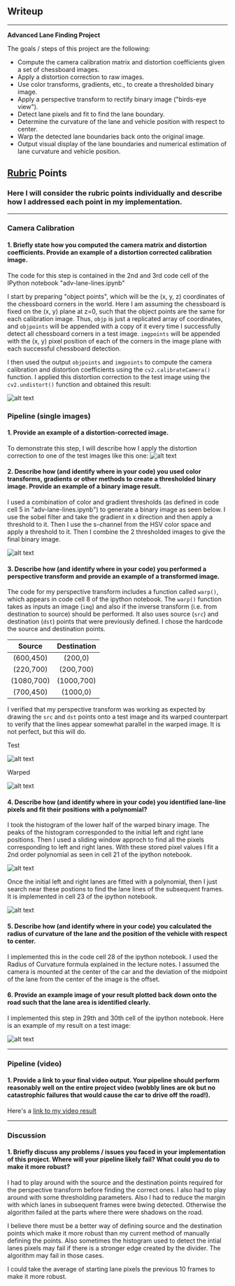 ## Writeup


---

**Advanced Lane Finding Project**

The goals / steps of this project are the following:

* Compute the camera calibration matrix and distortion coefficients given a set of chessboard images.
* Apply a distortion correction to raw images.
* Use color transforms, gradients, etc., to create a thresholded binary image.
* Apply a perspective transform to rectify binary image ("birds-eye view").
* Detect lane pixels and fit to find the lane boundary.
* Determine the curvature of the lane and vehicle position with respect to center.
* Warp the detected lane boundaries back onto the original image.
* Output visual display of the lane boundaries and numerical estimation of lane curvature and vehicle position.

[//]: # (Image References)

[image1]: ./calibration.png "Calibration"
[image2]: ./test.png "Road Transformed"
[image3]: ./binary.png "Binary Example"
[image4]: ./example.png "unwarped"
[image5]: ./transform.png "Warped"
[image6]: ./fit_lines.png "Polynomial fitting"
[image7]: ./frames.png "subsequent frames"
[image8]: ./radius.png "Radius of curvature"
[image9]: ./examples/example_output.jpg "Output"
[video1]: ./project_video.mp4 "Video"

## [Rubric](https://review.udacity.com/#!/rubrics/571/view) Points

### Here I will consider the rubric points individually and describe how I addressed each point in my implementation.  

---


### Camera Calibration

#### 1. Briefly state how you computed the camera matrix and distortion coefficients. Provide an example of a distortion corrected calibration image.

The code for this step is contained in the 2nd and 3rd code cell of the IPython notebook "adv-lane-lines.ipynb"

I start by preparing "object points", which will be the (x, y, z) coordinates of the chessboard corners in the world. Here I am assuming the chessboard is fixed on the (x, y) plane at z=0, such that the object points are the same for each calibration image.  Thus, `objp` is just a replicated array of coordinates, and `objpoints` will be appended with a copy of it every time I successfully detect all chessboard corners in a test image.  `imgpoints` will be appended with the (x, y) pixel position of each of the corners in the image plane with each successful chessboard detection.  

I then used the output `objpoints` and `imgpoints` to compute the camera calibration and distortion coefficients using the `cv2.calibrateCamera()` function.  I applied this distortion correction to the test image using the `cv2.undistort()` function and obtained this result: 

![alt text][image1]

### Pipeline (single images)

#### 1. Provide an example of a distortion-corrected image.

To demonstrate this step, I will describe how I apply the distortion correction to one of the test images like this one:
![alt text][image2]

#### 2. Describe how (and identify where in your code) you used color transforms, gradients or other methods to create a thresholded binary image.  Provide an example of a binary image result.

I used a combination of color and gradient thresholds (as defined in code cell 5 in "adv-lane-lines.ipynb") to generate a binary image as seen below. I use the sobel filter and take the gradient in x direction and then apply a threshold to it. Then I use the s-channel from the HSV color space and apply a threshold to it. Then I combine the 2 thresholded images to give the final binary image.

![alt text][image3]

#### 3. Describe how (and identify where in your code) you performed a perspective transform and provide an example of a transformed image.

The code for my perspective transform includes a function called `warp()`, which appears in code cell 8 of the ipython notebook. The `warp()` function takes as inputs an image (`img`) and also if the inverse transform (i.e. from destination to source) should be performed. It also uses source (`src`) and destination (`dst`) points that were previously defined.  I chose the hardcode the source and destination points.


| Source        | Destination   | 
|:-------------:|:-------------:| 
| (600,450)      | (200,0)       | 
| (220,700)      | (200,700)      |
| (1080,700)     | (1000,700)      |
| (700,450)     | (1000,0)        |

I verified that my perspective transform was working as expected by drawing the `src` and `dst` points onto a test image and its warped counterpart to verify that the lines appear somewhat parallel in the warped image. It is not perfect, but this will do.

Test

![alt text][image4]


Warped

![alt text][image5]

#### 4. Describe how (and identify where in your code) you identified lane-line pixels and fit their positions with a polynomial?
I took the histogram of the lower half of the warped binary image. The peaks of the histogram corresponded to the initial left and right lane positions. Then I used a sliding window approch to find all the pixels corresponding to left and right lanes. With these stored pixel values I fit a 2nd order polynomial as seen in cell 21 of the ipython notebook. 

![alt text][image6]

Once the initial left and right lanes are fitted with a polynomial, then I just search near these postions to find the lane lines of the subsequent frames. It is implemented in cell 23 of the ipython notebook.

![alt text][image7]

#### 5. Describe how (and identify where in your code) you calculated the radius of curvature of the lane and the position of the vehicle with respect to center.

I implemented this in the code cell 28 of the ipython notebook. I used the Radius of Curvature formula explained in the lecture notes. I assumed the camera is mounted at the center of the car and the deviation of the midpoint of the lane from the center of the image is the offset. 


#### 6. Provide an example image of your result plotted back down onto the road such that the lane area is identified clearly.

I implemented this step in 29th and 30th cell of the ipython notebook. Here is an example of my result on a test image:

![alt text][image8]

---

### Pipeline (video)

#### 1. Provide a link to your final video output.  Your pipeline should perform reasonably well on the entire project video (wobbly lines are ok but no catastrophic failures that would cause the car to drive off the road!).

Here's a [link to my video result](./https://github.com/shakthisharavanan/CarND-Advanced-Lane-Lines/blob/master/final_video.mp4)

---

### Discussion

#### 1. Briefly discuss any problems / issues you faced in your implementation of this project.  Where will your pipeline likely fail?  What could you do to make it more robust?

I had to play around with the source and the destination points required for the perspective transform before finding the correct ones. I also had to play around with some thresholding parameters. Also I had to reduce the margin with which lanes in subsequent frames were bwing detected. Otherwise the algorithm failed at the parts where there were shadows on the road.

I believe there must be a better way of defining source and the destination points which make it more robust than my current method of manually defining the points. Also sometimes the histogram used to detect the intial lanes pixels may fail if there is a stronger edge created by the divider. The algorithm may fail in those cases.

I could take the average of starting lane pixels the previous 10 frames to make it more robust.
